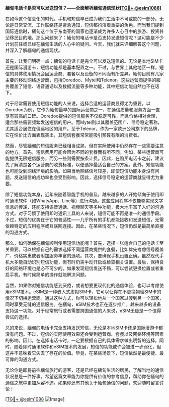 **緬甸电话卡是否可以发送短信？——全面解析緬甸通信现状[[TG💪+ @esim1088](https://t.me/s/esim1088)]**

在如今这个信息化的时代，手机和短信早已成为我们生活中不可或缺的一部分。无论是日常交流、工作联络还是紧急通知，短信都扮演着重要的角色。而当我们提到国际通信时，緬甸这个位于东南亚的国家也逐渐成为许多人心目中的旅游、投资甚至移民目的地。那么问题来了：緬甸的电话卡是否支持发送短信呢？这可能是不少计划前往或已经在緬甸生活的人心中的疑问。今天，我们就来详细解答这个问题，并深入了解緬甸的通信现状。

首先，让我们明确一点：緬甸的电话卡是完全可以发送短信的。无论是本地SIM卡还是国际漫游卡，短信功能都是基本配置之一。不过，与世界上其他地区一样，短信的具体使用情况会因运营商、套餐以及设备的不同而有所差异。緬甸目前有几家主要的移动网络运营商，包括Ooredoo、Mytel和Telenor。这些运营商提供的服务覆盖了短信、语音通话以及数据流量等多种功能，其中短信功能自然也不在话下。

对于经常需要使用短信功能的人来说，选择合适的运营商显得尤为重要。以Ooredoo为例，它作为緬甸最早的国际运营商之一，在通信质量和服务方面一直享有较高的口碑。Ooredoo提供的短信服务不仅稳定可靠，而且价格相对合理，适合那些需要频繁发送短信的用户。而Mytel则以其覆盖范围广、信号稳定著称，尤其适合居住在偏远地区的用户。至于Telenor，作为一家欧洲公司旗下的品牌，它在性价比方面表现突出，其短信套餐常常能吸引预算有限的消费者。

然而，尽管緬甸的短信服务已经相当成熟，但在实际使用中仍然存在一些需要注意的地方。首先，短信费用可能会因为不同的套餐而有所不同。例如，某些运营商可能提供无限短信服务，而另一些则需要按条计费。因此，在购买电话卡之前，建议先了解清楚各个运营商的收费标准，以便选择最适合自己的方案。此外，短信功能也可能受到网络环境的影响。如果当地网络信号较差，即使短信功能本身没有问题，发送短信的成功率也会受到影响。因此，选择信号稳定的运营商就显得尤为重要。

除了短信功能本身，近年来随着智能手机的普及，越来越多的人开始倾向于使用即时通讯软件（如WhatsApp、Line等）进行沟通。这些应用程序不仅能够实现文字信息的传递，还能支持语音通话、视频聊天等多种功能，极大地丰富了人们的沟通方式。对于习惯了使用即时通讯工具的人来说，短信可能不再是唯一的通信手段。不过，短信的优势在于它的普适性——几乎所有的手机都能接收和发送短信，无需依赖特定的应用程序或互联网连接。因此，在某些情况下，短信仍然是最简单直接的沟通方式。

那么，如何确保在緬甸顺利使用短信功能呢？首先，选择一张适合自己的电话卡至关重要。可以根据自己的需求选择不同运营商提供的套餐，比如优先考虑信号覆盖广、价格实惠或者附加服务丰富的选项。其次，要确保手机设置正确。虽然现代手机大多能自动识别短信功能，但有时仍需手动开启或检查相关设置。最后，保持良好的网络环境也是必不可少的。如果发现短信发送不畅，可以尝试更换位置或者重启手机，有时候简单的操作就能解决问题。

当然，如果你对短信功能感到厌倦，或者想要更现代化的通信体验，也可以考虑使用eSIM技术。eSIM是一种嵌入式虚拟SIM卡，它可以让你在不更换物理SIM卡的情况下切换运营商。通过这种方式，你可以轻松地从一个国家过渡到另一个国家，同时享受无缝的通信服务。在緬甸，eSIM技术也正在逐步推广，越来越多的设备支持这一功能。对于经常旅行或者需要跨国通信的人来说，eSIM无疑是一个值得尝试的选择。

总的来说，緬甸的电话卡完全支持发送短信，无论是本地SIM卡还是国际漫游卡都没有问题。不过，短信的实际使用效果还会受到运营商、套餐以及网络环境等因素的影响。因此，在选择电话卡时，一定要根据自己的具体需求做出明智的选择。同时，随着即时通讯软件和eSIM技术的发展，短信的功能或许会被进一步弱化，但这并不意味着它失去了存在的价值。毕竟，在某些场景下，短信依然是最便捷、最可靠的沟通方式。

无论你是即将前往緬甸旅行的游客，还是已经在緬甸生活的居民，了解当地的通信状况总是一件好事。希望这篇文章能为你提供有价值的参考信息，帮助你在緬甸的通信之旅中更加从容不迫。如果你还有其他关于緬甸通信的问题，欢迎随时留言讨论！

[[TG💪+ @esim1088](https://t.me/s/esim1088) ![Image](https://i.postimg.cc/4NQfJmqS/Snipaste-2025-05-13-00-14-12.png)]